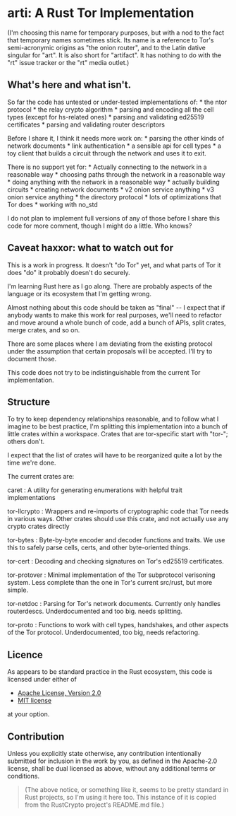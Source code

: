 # arti: A Rust Tor Implementation

(I'm choosing this name for temporary purposes, but with a nod
to the fact that temporary names sometimes stick.  Its name is
a reference to Tor's semi-acronymic origins as "the onion
router", and to the Latin dative singular for "art".  It is
also short for "artifact".   It has nothing to do with the
"rt" issue tracker or the "rt" media outlet.)

## What's here and what isn't.

So far the code has untested or under-tested implementations of:
    * the ntor protocol
    * the relay crypto algorithm
    * parsing and encoding all the cell types (except for hs-related
       ones)
    * parsing and validating ed25519 certificates
    * parsing and validating router descriptors

Before I share it, I think it needs more work on:
    * parsing the other kinds of network documents
    * link authentication
    * a sensible api for cell types
    * a toy client that builds a circuit through the network
      and uses it to exit.

There is no support yet for:
    * Actually connecting to the network in a reasonable way
    * choosing paths through the network in a reasonable way
    * doing anything with the network in a reasonable way
    * actually building circuits
    * creating network documents
    * v2 onion service anything
    * v3 onion service anything
    * the directory protocol
    * lots of optimizations that Tor does
    * working with no_std

I do not plan to implement full versions of any of those before I
share this code for more comment, though I might do a little.  Who
knows?

## Caveat haxxor: what to watch out for

This is a work in progress.  It doesn't "do Tor" yet, and what parts
of Tor it does "do" it probably doesn't do securely.

I'm learning Rust here as I go along.  There are probably aspects of
the language or its ecosystem that I'm getting wrong.

Almost nothing about this code should be taken as "final" -- I
expect that if anybody wants to make this work for real purposes,
we'll need to refactor and move around a whole bunch of code, add a
bunch of APIs, split crates, merge crates, and so on.

There are some places where I am deviating from the existing
protocol under the assumption that certain proposals will be
accepted.  I'll try to document those.

This code does not try to be indistinguishable from the current Tor
implementation.

## Structure

To try to keep dependency relationships reasonable, and to follow
what I imagine to be best practice, I'm splitting this
implementation into a bunch of little crates within a workspace.
Crates that are tor-specific start with "tor-"; others don't.

I expect that the list of crates will have to be reorganized quite a
lot by the time we're done.

The current crates are:

caret
: A utility for generating enumerations with helpful trait
implementations

tor-llcrypto
: Wrappers and re-imports of cryptographic code that Tor needs in
various ways.  Other crates should use this crate, and not actually
use any crypto crates directly

tor-bytes
: Byte-by-byte encoder and decoder functions and traits.  We use
this to safely parse cells, certs, and other byte-oriented things.

tor-cert
: Decoding and checking signatures on Tor's ed25519 certificates.

tor-protover
: Minimal implementation of the Tor subprotocol verisoning system.
Less complete than the one in Tor's current src/rust, but more
simple.

tor-netdoc
: Parsing for Tor's network documents. Currently only handles
routerdescs.  Underdocumented and too big.  needs splitting.

tor-proto
: Functions to work with cell types, handshakes, and other aspects
of the Tor protocol.  Underdocumented, too big, needs
refactoring.


## Licence

As appears to be standard practice in the Rust ecosystem, this code is
licensed under either of

 * [Apache License, Version 2.0](http://www.apache.org/licenses/LICENSE-2.0)
 * [MIT license](http://opensource.org/licenses/MIT)

at your option.

## Contribution

Unless you explicitly state otherwise, any contribution intentionally
submitted for inclusion in the work by you, as defined in the Apache-2.0
license, shall be dual licensed as above, without any additional terms or
conditions.

>(The above notice, or something like it, seems to be pretty standard in Rust
>projects, so I'm using it here too.  This instance of it is copied from
>the RustCrypto project's README.md file.)
